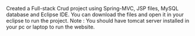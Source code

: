 Created a Full-stack Crud project using Spring-MVC, JSP files, MySQL database and Eclipse IDE.
You can download the files and open it in your eclipse to run the project. 
Note : You should have tomcat server installed in your pc or laptop to run the website.
